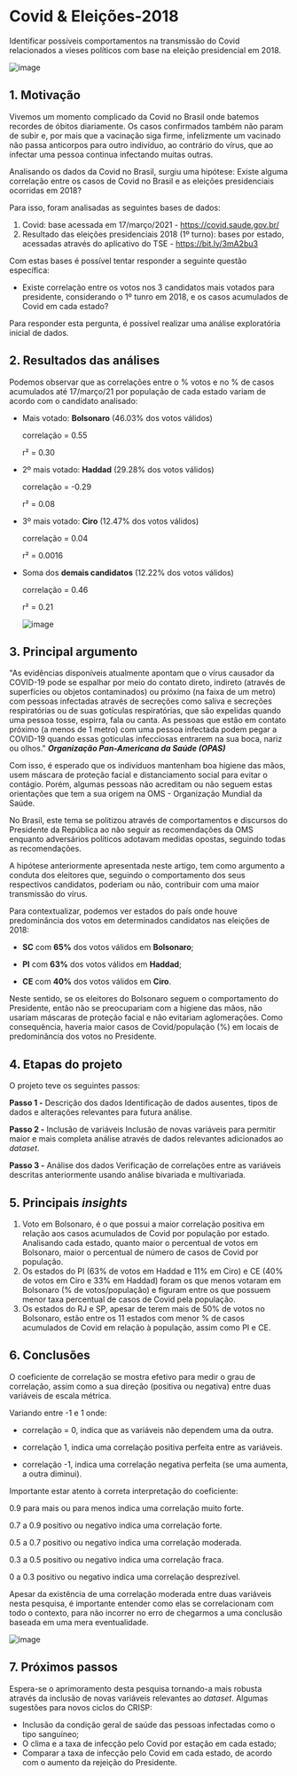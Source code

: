# Covid & Eleições-2018
Identificar possíveis comportamentos na transmissão do Covid relacionados a vieses políticos com base na eleição presidencial em 2018.

![image](https://user-images.githubusercontent.com/60569541/113933023-778f4c80-97ca-11eb-9af8-94e3e8fa0df4.png)



## **1. Motivação**
Vivemos um momento complicado da Covid no Brasil onde batemos recordes de óbitos diariamente. Os casos confirmados também não param de subir e, por mais que a vacinação siga firme, infelizmente um vacinado não passa anticorpos para outro indivíduo, ao contrário do vírus, que ao infectar uma pessoa continua infectando muitas outras.

Analisando os dados da Covid no Brasil, surgiu uma hipótese: Existe alguma correlação entre os casos de Covid no Brasil e as eleições presidenciais ocorridas em 2018?

Para isso, foram analisadas as seguintes bases de dados:
1. Covid: base acessada em 17/março/2021 - https://covid.saude.gov.br/
2. Resultado das eleições presidenciais 2018 (1º turno): bases por estado, acessadas através do aplicativo do TSE - https://bit.ly/3mA2bu3

Com estas bases é possível tentar responder a seguinte questão específica:
- Existe correlação entre os votos nos 3 candidatos mais votados para presidente, considerando o 1º tunro em 2018, e os casos acumulados de Covid em cada estado?

Para responder esta pergunta, é possível realizar uma análise exploratória inicial de dados.


## **2. Resultados das análises**
Podemos observar que as correlações entre o % votos e no % de casos acumulados até 17/março/21 por população de cada estado variam de acordo com o candidato analisado:
- Mais votado: **Bolsonaro** (46.03% dos votos válidos)

    correlação = 0.55

    r²         = 0.30

- 2º mais votado: **Haddad** (29.28% dos votos válidos)
    
    correlação = -0.29
    
    r²         =  0.08

- 3º mais votado: **Ciro** (12.47% dos votos válidos)
    
    correlação = 0.04
    
    r²         = 0.0016

- Soma dos **demais candidatos** (12.22% dos votos válidos)
    
    correlação = 0.46
    
    r²         = 0.21
    
    ![image](https://user-images.githubusercontent.com/60569541/114087506-5857f400-988a-11eb-91ab-13be43fbdd11.png)



## **3. Principal argumento**
"As evidências disponíveis atualmente apontam que o vírus causador da COVID-19 pode se espalhar por meio do contato direto, indireto (através de superfícies ou objetos contaminados) ou próximo (na faixa de um metro) com pessoas infectadas através de secreções como saliva e secreções respiratórias ou de suas gotículas respiratórias, que são expelidas quando uma pessoa tosse, espirra, fala ou canta. As pessoas que estão em contato próximo (a menos de 1 metro) com uma pessoa infectada podem pegar a COVID-19 quando essas gotículas infecciosas entrarem na sua boca, nariz ou olhos." ***Organização Pan-Americana da Saúde (OPAS)***

Com isso, é esperado que os indivíduos mantenham boa higiene das mãos, usem máscara de proteção facial e distanciamento social para evitar o contágio. Porém, algumas pessoas não acreditam ou não seguem estas orientações que tem a sua origem na OMS - Organização Mundial da Saúde.

No Brasil, este tema se politizou através de comportamentos e discursos do Presidente da República ao não seguir as recomendações da OMS enquanto adversários políticos adotavam medidas opostas, seguindo todas as recomendações.

A hipótese anteriormente apresentada neste artigo, tem como argumento a conduta dos eleitores que, seguindo o comportamento dos seus respectivos candidatos, poderiam ou não, contribuir com uma maior transmissão do vírus.

Para contextualizar, podemos ver estados do país onde houve predominância dos votos em determinados candidatos nas eleições de 2018:
   
   - **SC** com **65%** dos votos válidos em **Bolsonaro**;
     
   - **PI** com **63%** dos votos válidos em **Haddad**;
    
   - **CE** com **40%** dos votos válidos em **Ciro**.

Neste sentido, se os eleitores do Bolsonaro seguem o comportamento do Presidente, então não se preocupariam com a higiene das mãos, não usariam máscaras de proteção facial e não evitariam aglomerações. Como consequência, haveria maior casos de Covid/população (%) em locais de predominância dos votos no Presidente.


## **4. Etapas do projeto**
O projeto teve os seguintes passos:

**Passo 1 -** Descrição dos dados
Identificação de dados ausentes, tipos de dados e alterações relevantes para futura análise.

**Passo 2 -** Inclusão de variáveis
Inclusão de novas variáveis para permitir maior e mais completa análise através de dados relevantes adicionados ao *dataset*.

**Passo 3 -** Análise dos dados
Verificação de correlações entre as variáveis descritas anteriormente usando análise bivariada e multivariada.



## **5. Principais *insights***
   1. Voto em Bolsonaro, é o que possui a maior correlação positiva em relação aos casos acumulados de Covid por população por estado. Analisando cada estado, quanto maior o percentual de votos em Bolsonaro, maior o percentual de número de casos de Covid por população.
   2. Os estados do PI (63% de votos em Haddad e 11% em Ciro) e CE (40% de votos em Ciro e 33% em Haddad) foram os que menos votaram em Bolsonaro (% de votos/população) e figuram entre os que possuem menor taxa percentual de casos de Covid pela população.
   3. Os estados do RJ e SP, apesar de terem mais de 50% de votos no Bolsonaro, estão entre os 11 estados com menor % de casos acumulados de Covid em relação à população, assim como PI e CE.



## **6. Conclusões**
O coeficiente de correlação se mostra efetivo para medir o grau de correlação, assim como a sua direção (positiva ou negativa) entre duas variáveis de escala métrica. 

Variando entre -1 e 1 onde:

- correlação = 0, indica que as variáveis não dependem uma da outra.

- correlação 1, indica uma correlação positiva perfeita entre as variáveis.

- correlação -1, indica uma correlação negativa perfeita (se uma aumenta, a outra diminui).
  
  
Importante estar atento à correta interpretação do coeficiente:

0.9 para mais ou para menos indica uma correlação muito forte.

0.7 a 0.9 positivo ou negativo indica uma correlação forte.

0.5 a 0.7 positivo ou negativo indica uma correlação moderada.

0.3 a 0.5 positivo ou negativo indica uma correlação fraca.

0 a 0.3 positivo ou negativo indica uma correlação desprezível.

Apesar da existência de uma correlação moderada entre duas variáveis nesta pesquisa, é importante entender como elas se correlacionam com todo o contexto, para não incorrer no erro de chegarmos a uma conclusão baseada em uma mera eventualidade. 

![image](https://user-images.githubusercontent.com/60569541/114087743-a10fad00-988a-11eb-9517-860edec60313.png)


## **7. Próximos passos**
Espera-se o aprimoramento desta pesquisa tornando-a mais robusta através da inclusão de novas variáveis relevantes ao *dataset*. Algumas sugestões para novos ciclos do CRISP:
- Inclusão da condição geral de saúde das pessoas infectadas como o tipo sanguíneo;
- O clima e a taxa de infecção pelo Covid por estação em cada estado;
- Comparar a taxa de infecção pelo Covid em cada estado, de acordo com o aumento da rejeição do Presidente.
